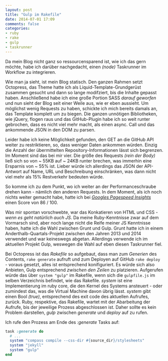 ```yaml
---
layout: post
title: "Gulp im Rakefile"
date: 2014-07-01 17:09
comments: false
categories:
- ruby
- rake
- gulp
- taskrunner
---
```


Da mein Blog nicht ganz so ressourcensparend ist, wie ich das gern möchte, habe ich darüber nachgedacht, einen *(node)* Taskrunner im Workflow zu integrieren.

<!-- more -->

Wie man ja sieht, ist mein Blog statisch. Den ganzen Rahmen setzt Octopress, das Theme hatte ich als Liquid-Template-Grundgerüst zusammen gesucht und dann so lange modifziert, bis die Inhalte gepasst haben. Anschließend habe ich eine große Portion SASS *darauf geworfen* und nun sieht der Blog seit einer Weile aus, wie er eben aussieht. Um möglichst wenig Requests zu haben, schickte ich mich bereits damals an, das Template komplett um zu biegen. Die ganzen unnötigen Bibliotheken, wie jQuery, flogen raus und das GitHub-Plugin habe ich so weit runter gebrochen, dass es nicht viel mehr macht, als einen async. Call und das ankommende JSON in den DOM zu parsen.

Leider habe ich keine Möglichkeit gefunden, den GET an die GitHub API weiter zu restriktieren, so, dass weniger Daten ankommen würden. Einzig die Anzahl der übermittelten Repository-Informationen lässt sich begrenzen. Im Moment sind das bei mir vier. Die größe des Requests *(rein der Body)* ließ sich so von ~ 55KB auf ~ 24KB runter brechen, was immerhin eine Ersparnis von ~ 55% ist. Lieber würde ich allerdings das JSON der API-Antwort auf Name, URL und Beschreibung einschränken, was dann nicht viel mehr als 15% Restverkehr bedeuten würde.

So komme ich zu dem Punkt, wo ich weiter an der Performanceschraube drehen kann - nämlich den anderen Requests. In dem Moment, als ich noch nichts weiter gemacht habe, hatte ich bei [*Googles Pagespeed Insights*](http://developers.google.com/speed/pagespeed/insights/) einen Score von 86 / 100.

Was mir spontan vorschwebte, war das Konkatieren von HTML und CSS *- wenn es geht natürlich auch JS*. Da meine Ruby-Kenntnisse zwar auf dem Vormarsch sind, aber noch lange nicht die Reife meiner JS Kenntnisse haben, hatte ich die Wahl zwischen Grunt und Gulp. Grunt hatte ich in einem Anderthalb-Quartals-Projekt zwischen den Jahren 2013 und 2014 verwendet und war keineswegs abgetan. Allerdings verwende ich im aktuellen Projekt Gulp, weswegen die Wahl auf eben diesen Taskrunner fiel.

Bei Octopress ist das *Rakefile* so aufgebaut, dass man zum *Generien* des Contents, `rake generate` aufruft und zum Deployen auf GitHub `rake deploy` - voraus gesetzt, alles ist entsprechend konifiguriert. Es würde sich also Anbieten, Gulp entsprechend *zwischen den Zeilen* zu platzieren. Aufgerufen würde das über `system "gulp"` im Rakefile, wenn sich die `gulpfile.js` im selben Verzeichnis befindet, wie das Rakefile. *system* ist eine Implementierung im ruby core, die den Kernel des Systems ansteuert - oder zumindest das, was die Virtual Machine davon übrig lässt. *system* gibt einen Bool *(true)*, entsprechend des exit code des aktuellen Aufrufes, zurück. Ruby, respektive, das Rakefile, wartet mit der Abarbeitung der Aufrufe, bis der jeweilige Prozess abgeschlossen ist. Daher sollte es kein Problem darstellen, *gulp* zwischen *generate* und *deploy* auf zu rufen.

Ich rufe den Prozess am Ende des *:generate* Tasks auf:

``` rb
task :generate do
  # ...
  system "compass compile --css-dir #{source_dir}/stylesheets"
  system "jekyll"
  system "gulp"
end
```